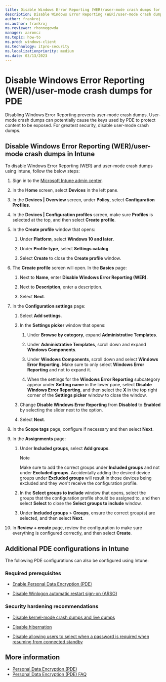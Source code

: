 ```yaml
---
title: Disable Windows Error Reporting (WER)/user-mode crash dumps for PDE in Intune
description: Disable Windows Error Reporting (WER)/user-mode crash dumps for PDE in Intune
author: frankroj
ms.author: frankroj
ms.reviewer: rhonnegowda
manager: aaroncz
ms.topic: how-to
ms.prod: windows-client
ms.technology: itpro-security
ms.localizationpriority: medium
ms.date: 03/13/2023
---
```


# Disable Windows Error Reporting (WER)/user-mode crash dumps for PDE

Disabling Windows Error Reporting prevents user-mode crash dumps. User-mode crash dumps can potentially cause the keys used by PDE to protect content to be exposed. For greatest security, disable user-mode crash dumps.

## Disable Windows Error Reporting (WER)/user-mode crash dumps in Intune

To disable Windows Error Reporting (WER) and user-mode crash dumps using Intune, follow the below steps:

1. Sign in to the [Microsoft Intune admin center](https://go.microsoft.com/fwlink/?linkid=2109431).

1. In the **Home** screen, select **Devices** in the left pane.

1. In the **Devices | Overview** screen, under **Policy**, select **Configuration Profiles**.

1. In the **Devices | Configuration profiles** screen, make sure **Profiles** is selected at the top, and then select **Create profile**.

1. In the **Create profile** window that opens:

   1. Under **Platform**, select **Windows 10 and later**.

   1. Under **Profile type**, select **Settings catalog**.

   1. Select **Create** to close the **Create profile** window.

1. The **Create profile** screen will open. In the **Basics** page:

   1. Next to **Name**, enter **Disable Windows Error Reporting (WER)**.

   1. Next to **Description**, enter a description.

   1. Select **Next**.

1. In the **Configuration settings** page:

   1. Select **Add settings**.

   1. In the **Settings picker** window that opens:

      1. Under **Browse by category**, expand **Administrative Templates**.

      1. Under **Administrative Templates**, scroll down and expand **Windows Components**.

      1. Under **Windows Components**, scroll down and select **Windows Error Reporting**. Make sure to only select **Windows Error Reporting** and not to expand it.

      1. When the settings for the **Windows Error Reporting** subcategory appear under **Setting name** in the lower pane, select **Disable Windows Error Reporting**, and then select the **X** in the top right corner of the **Settings picker** window to close the window.

   1. Change **Disable Windows Error Reporting** from **Disabled** to **Enabled** by selecting the slider next to the option.

   1. Select **Next**.

1. In the **Scope tags** page, configure if necessary and then select **Next**.

1. In the **Assignments** page:

   1. Under **Included groups**, select **Add groups**.

        > [!NOTE]
        >
        > Make sure to add the correct groups under **Included groups** and not under **Excluded groups**. Accidentally adding the desired device groups under **Excluded groups** will result in those devices being excluded and they won't receive the configuration profile.

   1. In the **Select groups to include** window that opens, select the groups that the configuration profile should be assigned to, and then select **Select** to close the **Select groups to include** window.

   1. Under **Included groups** > **Groups**, ensure the correct group(s) are selected, and then select **Next**.

1. In **Review + create** page, review the configuration to make sure everything is configured correctly, and then select **Create**.

## Additional PDE configurations in Intune

The following PDE configurations can also be configured using Intune:

### Required prerequisites

- [Enable Personal Data Encryption (PDE)](../pde-in-intune/intune-enable-pde.md)

- [Disable Winlogon automatic restart sign-on (ARSO)](../pde-in-intune/intune-disable-arso.md)

### Security hardening recommendations

- [Disable kernel-mode crash dumps and live dumps](../pde-in-intune/intune-disable-memory-dumps.md)

- [Disable hibernation](../pde-in-intune/intune-disable-hibernation.md)

- [Disable allowing users to select when a password is required when resuming from connected standby](../pde-in-intune/intune-disable-password-connected-standby.md)

## More information

- [Personal Data Encryption (PDE)](../overview-pde.md)
- [Personal Data Encryption (PDE) FAQ](../faq-pde.yml)
